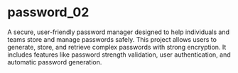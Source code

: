 # password_02
A secure, user-friendly password manager designed to help individuals and teams store and manage passwords safely. This project allows users to generate, store, and retrieve complex passwords with strong encryption. It includes features like password strength validation, user authentication, and automatic password generation.
